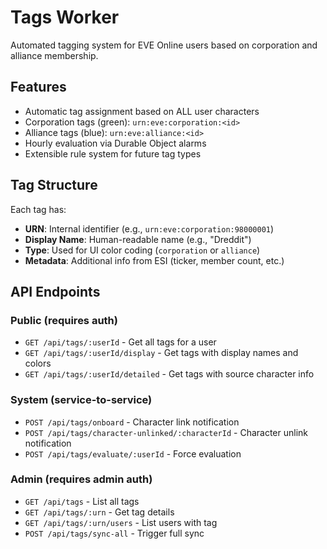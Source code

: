 # Tags Worker

Automated tagging system for EVE Online users based on corporation and alliance membership.

## Features

- Automatic tag assignment based on ALL user characters
- Corporation tags (green): `urn:eve:corporation:<id>`
- Alliance tags (blue): `urn:eve:alliance:<id>`
- Hourly evaluation via Durable Object alarms
- Extensible rule system for future tag types

## Tag Structure

Each tag has:
- **URN**: Internal identifier (e.g., `urn:eve:corporation:98000001`)
- **Display Name**: Human-readable name (e.g., "Dreddit")
- **Type**: Used for UI color coding (`corporation` or `alliance`)
- **Metadata**: Additional info from ESI (ticker, member count, etc.)

## API Endpoints

### Public (requires auth)
- `GET /api/tags/:userId` - Get all tags for a user
- `GET /api/tags/:userId/display` - Get tags with display names and colors
- `GET /api/tags/:userId/detailed` - Get tags with source character info

### System (service-to-service)
- `POST /api/tags/onboard` - Character link notification
- `POST /api/tags/character-unlinked/:characterId` - Character unlink notification
- `POST /api/tags/evaluate/:userId` - Force evaluation

### Admin (requires admin auth)
- `GET /api/tags` - List all tags
- `GET /api/tags/:urn` - Get tag details
- `GET /api/tags/:urn/users` - List users with tag
- `POST /api/tags/sync-all` - Trigger full sync
